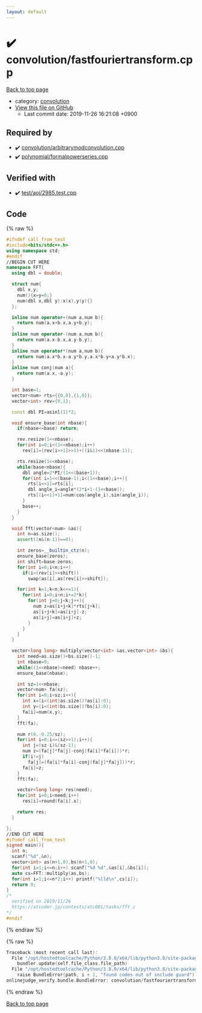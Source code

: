 ```yaml
---
layout: default
---
```


<!-- mathjax config similar to math.stackexchange -->
<script type="text/javascript" async
  src="https://cdnjs.cloudflare.com/ajax/libs/mathjax/2.7.5/MathJax.js?config=TeX-MML-AM_CHTML">
</script>
<script type="text/x-mathjax-config">
  MathJax.Hub.Config({
    TeX: { equationNumbers: { autoNumber: "AMS" }},
    tex2jax: {
      inlineMath: [ ['$','$'] ],
      processEscapes: true
    },
    "HTML-CSS": { matchFontHeight: false },
    displayAlign: "left",
    displayIndent: "2em"
  });
</script>

<script type="text/javascript" src="https://cdnjs.cloudflare.com/ajax/libs/jquery/3.4.1/jquery.min.js"></script>
<script src="https://cdn.jsdelivr.net/npm/jquery-balloon-js@1.1.2/jquery.balloon.min.js" integrity="sha256-ZEYs9VrgAeNuPvs15E39OsyOJaIkXEEt10fzxJ20+2I=" crossorigin="anonymous"></script>
<script type="text/javascript" src="../../assets/js/copy-button.js"></script>
<link rel="stylesheet" href="../../assets/css/copy-button.css" />


# :heavy_check_mark: convolution/fastfouriertransform.cpp

<a href="../../index.html">Back to top page</a>

* category: <a href="../../index.html#a9595c1c24c33b16056d2ad07e71682d">convolution</a>
* <a href="{{ site.github.repository_url }}/blob/master/convolution/fastfouriertransform.cpp">View this file on GitHub</a>
    - Last commit date: 2019-11-26 16:21:08 +0900




## Required by

* :heavy_check_mark: <a href="arbitrarymodconvolution.cpp.html">convolution/arbitrarymodconvolution.cpp</a>
* :heavy_check_mark: <a href="../polynomial/formalpowerseries.cpp.html">polynomial/formalpowerseries.cpp</a>


## Verified with

* :heavy_check_mark: <a href="../../verify/test/aoj/2985.test.cpp.html">test/aoj/2985.test.cpp</a>


## Code

<a id="unbundled"></a>
{% raw %}
```cpp
#ifndef call_from_test
#include<bits/stdc++.h>
using namespace std;
#endif
//BEGIN CUT HERE
namespace FFT{
  using dbl = double;

  struct num{
    dbl x,y;
    num(){x=y=0;}
    num(dbl x,dbl y):x(x),y(y){}
  };

  inline num operator+(num a,num b){
    return num(a.x+b.x,a.y+b.y);
  }
  inline num operator-(num a,num b){
    return num(a.x-b.x,a.y-b.y);
  }
  inline num operator*(num a,num b){
    return num(a.x*b.x-a.y*b.y,a.x*b.y+a.y*b.x);
  }
  inline num conj(num a){
    return num(a.x,-a.y);
  }

  int base=1;
  vector<num> rts={{0,0},{1,0}};
  vector<int> rev={0,1};

  const dbl PI=asinl(1)*2;

  void ensure_base(int nbase){
    if(nbase<=base) return;

    rev.resize(1<<nbase);
    for(int i=0;i<(1<<nbase);i++)
      rev[i]=(rev[i>>1]>>1)+((i&1)<<(nbase-1));

    rts.resize(1<<nbase);
    while(base<nbase){
      dbl angle=2*PI/(1<<(base+1));
      for(int i=1<<(base-1);i<(1<<base);i++){
        rts[i<<1]=rts[i];
        dbl angle_i=angle*(2*i+1-(1<<base));
        rts[(i<<1)+1]=num(cos(angle_i),sin(angle_i));
      }
      base++;
    }
  }

  void fft(vector<num> &as){
    int n=as.size();
    assert((n&(n-1))==0);

    int zeros=__builtin_ctz(n);
    ensure_base(zeros);
    int shift=base-zeros;
    for(int i=0;i<n;i++)
      if(i<(rev[i]>>shift))
        swap(as[i],as[rev[i]>>shift]);

    for(int k=1;k<n;k<<=1){
      for(int i=0;i<n;i+=2*k){
        for(int j=0;j<k;j++){
          num z=as[i+j+k]*rts[j+k];
          as[i+j+k]=as[i+j]-z;
          as[i+j]=as[i+j]+z;
        }
      }
    }
  }

  vector<long long> multiply(vector<int> &as,vector<int> &bs){
    int need=as.size()+bs.size()-1;
    int nbase=0;
    while((1<<nbase)<need) nbase++;
    ensure_base(nbase);

    int sz=1<<nbase;
    vector<num> fa(sz);
    for(int i=0;i<sz;i++){
      int x=(i<(int)as.size()?as[i]:0);
      int y=(i<(int)bs.size()?bs[i]:0);
      fa[i]=num(x,y);
    }
    fft(fa);

    num r(0,-0.25/sz);
    for(int i=0;i<=(sz>>1);i++){
      int j=(sz-i)&(sz-1);
      num z=(fa[j]*fa[j]-conj(fa[i]*fa[i]))*r;
      if(i!=j)
        fa[j]=(fa[i]*fa[i]-conj(fa[j]*fa[j]))*r;
      fa[i]=z;
    }
    fft(fa);

    vector<long long> res(need);
    for(int i=0;i<need;i++)
      res[i]=round(fa[i].x);

    return res;
  }

};
//END CUT HERE
#ifndef call_from_test
signed main(){
  int n;
  scanf("%d",&n);
  vector<int> as(n+1,0),bs(n+1,0);
  for(int i=1;i<=n;i++) scanf("%d %d",&as[i],&bs[i]);
  auto cs=FFT::multiply(as,bs);
  for(int i=1;i<=n*2;i++) printf("%lld\n",cs[i]);
  return 0;
}
/*
  verified on 2019/11/26
  https://atcoder.jp/contests/atc001/tasks/fft_c
*/
#endif

```
{% endraw %}

<a id="bundled"></a>
{% raw %}
```cpp
Traceback (most recent call last):
  File "/opt/hostedtoolcache/Python/3.8.0/x64/lib/python3.8/site-packages/onlinejudge_verify/docs.py", line 345, in write_contents
    bundler.update(self.file_class.file_path)
  File "/opt/hostedtoolcache/Python/3.8.0/x64/lib/python3.8/site-packages/onlinejudge_verify/bundle.py", line 125, in update
    raise BundleError(path, i + 1, "found codes out of include guard")
onlinejudge_verify.bundle.BundleError: convolution/fastfouriertransform.cpp: line 5: found codes out of include guard

```
{% endraw %}

<a href="../../index.html">Back to top page</a>

